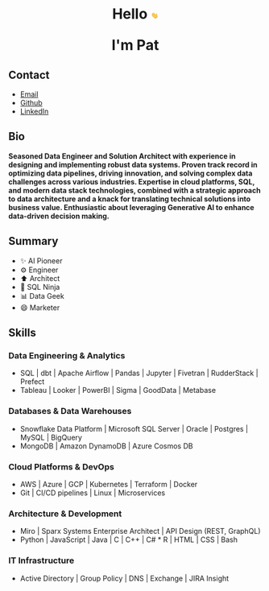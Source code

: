 <h1 align="center">
Hello <img src="images/waving-hand.gif" width="3%">

I'm Pat
</h1>

## Contact
* [Email](mailto:hello@patbierkortte.com)
* [Github](https://github.com/pbierkortte)
* [LinkedIn](https://www.linkedin.com/in/pbierkortte)

## Bio
**Seasoned Data Engineer and Solution Architect with experience in designing and implementing robust data systems. Proven track record in optimizing data pipelines, driving innovation, and solving complex data challenges across various industries. Expertise in cloud platforms, SQL, and modern data stack technologies, combined with a strategic approach to data architecture and a knack for translating technical solutions into business value. Enthusiastic about leveraging Generative AI to enhance data-driven decision making.**

## Summary
* :sparkles: AI Pioneer
* :gear: Engineer
* :arrow_up: Architect
* :martial_arts_uniform: SQL Ninja
* :bar_chart: Data Geek
* :smile: Marketer

## Skills
### Data Engineering & Analytics
* SQL | dbt | Apache Airflow | Pandas | Jupyter | Fivetran | RudderStack | Prefect
* Tableau | Looker | PowerBI | Sigma | GoodData | Metabase

### Databases & Data Warehouses
* Snowflake Data Platform | Microsoft SQL Server | Oracle | Postgres | MySQL | BigQuery
* MongoDB | Amazon DynamoDB | Azure Cosmos DB

### Cloud Platforms & DevOps
* AWS | Azure | GCP | Kubernetes | Terraform | Docker
* Git | CI/CD pipelines | Linux | Microservices

### Architecture & Development
* Miro | Sparx Systems Enterprise Architect | API Design (REST, GraphQL)
* Python | JavaScript | Java | C | C++ | C# * R | HTML | CSS | Bash

### IT Infrastructure
* Active Directory | Group Policy | DNS | Exchange | JIRA Insight

<img src="https://us-central1-trackgit-analytics.cloudfunctions.net/token/ping/kvznbkuddqzzm08c88ak" width="1" height="1"/>
